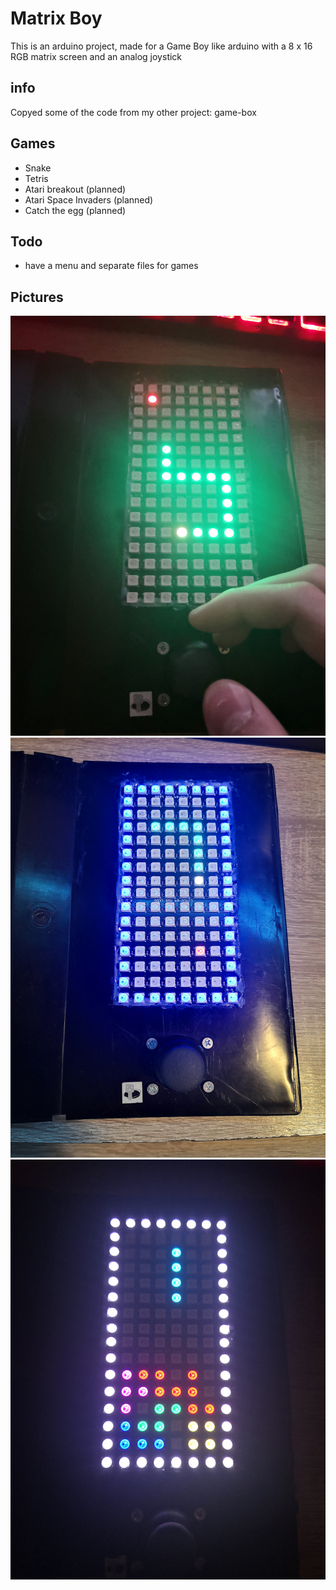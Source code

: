 # Matrix Boy
This is an arduino project, made for a Game Boy like arduino with a 8 x 16 RGB matrix screen and an analog joystick
## info
Copyed some of the code from my other project: game-box
## Games
 - Snake
 - Tetris
 - Atari breakout (planned)
 - Atari Space Invaders (planned)
 - Catch the egg (planned)
## Todo
 - have a menu and separate files for games
## Pictures
<img src="https://raw.githubusercontent.com/Marcell-Puskas/matrix-boy/master/images/game_snake.jpg">
<img src="https://raw.githubusercontent.com/Marcell-Puskas/matrix-boy/master/images/menu_snake.jpg">
<img src="https://raw.githubusercontent.com/Marcell-Puskas/matrix-boy/master/images/menu_tetris.jpg">
